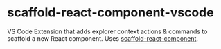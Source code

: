 # scaffold-react-component-vscode

VS Code Extension that adds explorer context actions & commands to scaffold a new React component. Uses [scaffold-react-component](https://github.com/squaredup/scaffold-react-component).